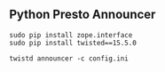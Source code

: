 ## Python Presto Announcer

    sudo pip install zope.interface
    sudo pip install twisted==15.5.0

    twistd announcer -c config.ini
